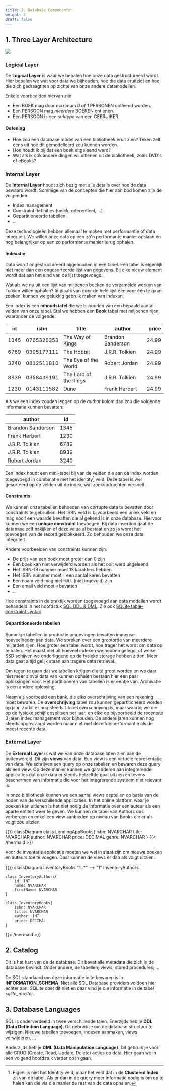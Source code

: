 ```yaml
---
title: 2. Database Componenten
weight: 2
draft: false
---
```


## 1. Three Layer Architecture

<img src="/slides/img/threelayerarchitecture.jpg" style="max-width: 75%" />

### Logical Layer

De **Logical Layer** is waar we bepalen hoe onze data gestructureerd wordt. Hier bepalen we wat voor data we bijhouden, hoe die data eruitziet en hoe die zich gedraagt ten op zichte van onze andere datamodellen.

Enkele voorbeelden hiervan zijn: 

- Een BOEK mag door maximum _0 of 1_ PERSONEN ontleend worden.
- Een PERSOON mag _meerdere_ BOEKEN ontlenen.
- Een PERSOON is een _subtype_ van een GEBRUIKER.

#### Oefening

- Hoe zou een database model van een bibliotheek eruit zien? Teken zelf eens uit hoe dit gemodelleerd zou kunnen worden. 
- Hoe houdt ik bij dat een boek uitgeleend werd?
- Wat als ik ook andere dingen wil uitlenen uit de bibliotheek, zoals DVD's of eBooks?

### Internal Layer

De **Internal Layer** houdt zich bezig met alle details over hoe de data bewaard wordt. Sommige van de concepten die hier aan bod komen zijn de volgenden: 

- Index management
- Constraint definities (uniek, referentieel, ...)
- Gepartitioneerde tabellen
- ...

Deze technologieën hebben allemaal te maken met performantie of data integriteit. We willen onze data op een zo'n performante manier opslaan én nog belangrijker op een zo performante manier terug ophalen. 

#### Indexatie

Data wordt ongestructureerd bijgehouden in een tabel. Een tabel is eigenlijk niet meer dan een ongesorteerde lijst van gegevens. Bij elke nieuw element wordt dat aan het eind van de lijst toegevoegd. 

Wat als we nu uit een lijst van miljoenen boeken de verzamelde werken van Tolkien willen ophalen? In plaats van door de hele lijst één voor één te gaan zoeken, kunnen we gelukkig gebruik maken van indexen.

Een index is een **inhoudstafel** die we bijhouden van een bepaald aantal velden van onze tabel. Stel we hebben een **Book** tabel met miljoenen rijen, waaronder de volgende:

| id    | isbn        | title                   | author            | price   |
| ----- | ----------- | ----------------        | ----------------- | -------:| 
| 1345  | 0765326353  | The Way of Kings        | Brandon Sanderson | 24.99   |
| 6789  | 0395177111  | The Hobbit              | J.R.R. Tolkien    | 24.99   |
| 3240  | 0812511816  | The Eye of the World    | Robert Jordan     | 24.99   |
| 8939  | 0358439191  | The Lord of the Rings   | J.R.R. Tolkien    | 24.99   |
| 1230  | 0143111582  | Dune                    | Frank Herbert     | 24.99   |

Als we een index zouden leggen op de _author_ kolom dan zou die volgende informatie kunnen bevatten:

| author            | id       |
| ----------------- | -------- | 
| Brandon Sanderson | 1345     |
| Frank Herbert     | 1230     |
| J.R.R. Tolkien    | 6789     |
| J.R.R. Tolkien    | 8939     |
| Robert Jordan     | 3240     |

Een index houdt een mini-tabel bij van de velden die aan de index worden toegevoegd in combinatie met het identity[^1] veld. Deze tabel is wel gesorteerd op de velden uit de index, wat zoekopdrachten versnelt. 
[^1]: Eigenlijk niet het Identity veld, maar het veld dat in de **Clustered Index** zit van de tabel. Als er dan in de query meer informatie nodig is om op te halen kan die via die manier de rest van de data ophalen.

#### Constraints

We kunnen onze tabellen behoeden van corrupte data te bevatten door constraints te gebruiken. Het ISBN veld is bijvoorbeeld een uniek veld en mag nooit een waarde bevatten die al gekend is in onze database. Hiervoor kunnen we een **unique constraint** toevoegen. Bij data insertion gaat de database zelf nakijken of deze value al bestaat en zo ja wordt het toevoegen van de record geblokkeerd. Zo behouden we onze data integriteit.

Andere voorbeelden van constraints kunnen zijn:

- De prijs van een boek moet groter dan 0 zijn
- Een boek kan niet verwijderd worden als het ooit werd uitgeleend
- Het ISBN-13 nummer moet 13 karakters hebben
- Het ISBN nummer moet `-` een aantal keren bevatten
- Een naam veld mag niet `NULL` (niet ingevuld) zijn
- Een email veld moet `@` bevatten
- ...

Hoe constraints in de praktijk worden toegevoegd aan data modellen wordt behandeld in het hoofdstuk [SQL DDL & DML](/sql-ddl-dml/). Zie ook [SQLite table-constraint syntax](https://www.sqlite.org/syntax/table-constraint.html).

#### Gepartitioneerde tabellen

Sommige tabellen in productie omgevingen bevatten immense hoeveelheden aan data. We spreken over een grootorde van meerdere miljarden rijen. Hoe groter een tabel wordt, hoe trager het wordt om data op te halen. Het maakt niet uit hoeveel indexen we hebben gelegd, of welke SSD schijven we onderliggend op de fysieke storage hebben zitten. Meer data gaat altijd gelijk staan aan tragere data retrieval. 

Om tegen te gaan dat we tabellen krijgen die té groot worden en we daar niet meer zinvol data van kunnen ophalen bestaan hier een paar oplossingen voor. Het partitioneren van tabellen is er eentje van. Archivatie is een andere oplossing.

Neem als voorbeeld een bank, die elke overschrijving van een rekening moet bewaren. De **overschrijving** tabel zou kunnen gepartitioneerd worden op jaar. Zodat er nog steeds 1 tabel overschrijving is, maar waarbij we die op de fysieke schijf opsplitsen per jaar, en elke op bijvoorbeeld de recentste 3 jaren index management voor bijhouden. De andere jaren kunnen nog steeds opgevraagd worden maar niet met dezelfde performantie als de meest recente data.

### External Layer

De **External Layer** is wat we van onze database laten zien aan de buitenwereld. Dit zijn **views** van data. Een view is een virtuele representatie van data. We schrijven een query op onze tabellen en bewaren deze query als een view.
Op deze manier kunnen we garanderen aan integrerende applicaties dat onze data er steeds hetzelfde gaat uitzien en tevens beschermen van informatie die voor het integrerende systeem niet relevant is.

In onze bibliotheek kunnen we een aantal views osptellen op basis van de noden van de verschillende applicaties. In het online platform waar je boeken kan uitlenen is het niet nodig de informatie over een auteur als een aparte entiteit weer te geven. We kunnen de tabel van Authors dus verbergen en enkel een view aanbieden op niveau van Books die er als volgt zou uitzien:

{{<mermaid align="left">}}
classDiagram
    class LendingAppBooks{
        isbn: NVARCHAR
        title: NVARCHAR
        author: NVARCHAR
        price: DECIMAL
        genre: NVARCHAR
    }
{{< /mermaid >}}

Voor de inventaris applicatie moeten we wel in staat zijn om nieuwe boeken en auteurs toe te voegen. Daar kunnen de views er dan als volgt uitzien:

{{<mermaid align="left">}}
classDiagram
    InventoryBooks "1..*" --> "1" InventoryAuthors

    class InventoryAuthors{
        id: INT
        name: NVARCHAR
        firstName: NVARCHAR
    }

    class InventoryBooks{
        isbn: NVARCHAR
        title: NVARCHAR
        author: INT
        price: DECIMAL
    }
{{< /mermaid >}}

## 2. Catalog

Dit is het hart van de de database. Dit bevat alle metadata die zich in de database bevindt. Onder andere, de tabellen; views; stored procedures; ...

De SQL standaard om deze informatie in te bewaren is in **INFORMATION_SCHEMA**. Niet alle SQL Database providers voldoen hier echter aan. SQLite doet dit niet en daar vind je die informatie in de tabel _sqlite_master_.

## 3. Database Languages

SQL is onderverdeeld in twee verschillende talen. Enerzijds heb je **DDL (Data Definition Language)**. Dit gebruik je om de database structuur te wijzigen. Nieuwe tabellen toevoegen, indexen aanmaken, views verwijderen, ...

Anderzijds heb je **DML (Data Manipulation Language)**. Dit gebruik je voor alle CRUD (Create, Read, Update, Delete) acties op data. Hier gaan we in een volgend hoofdstuk verder op in gaan.